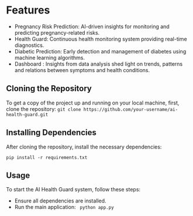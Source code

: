 # Features
* Pregnancy Risk Prediction: AI-driven insights for monitoring and predicting pregnancy-related risks.
* Health Guard: Continuous health monitoring system providing real-time diagnostics.
* Diabetic Prediction: Early detection and management of diabetes using machine learning algorithms.
* Dashboard : Insights from data analysis shed light on trends, patterns and relations between symptoms and health conditions.


## Cloning the Repository
To get a copy of the project up and running on your local machine, first, clone the repository:
`git clone https://github.com/your-username/ai-health-guard.git `


## Installing Dependencies
After cloning the repository, install the necessary dependencies:

`pip install -r requirements.txt`

## Usage
To start the AI Health Guard system, follow these steps:

* Ensure all dependencies are installed.
* Run the main application:
` python app.py`

